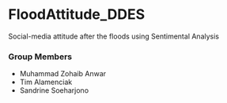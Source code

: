 # FloodAttitude_DDES
Social-media attitude after the floods using Sentimental Analysis

### Group Members 
- Muhammad Zohaib Anwar
- Tim Alamenciak
- Sandrine Soeharjono
